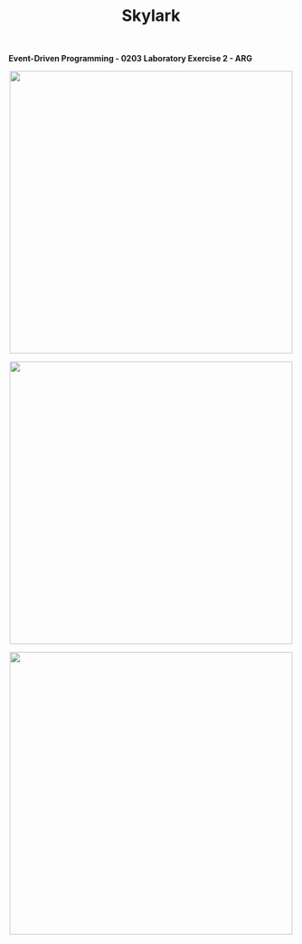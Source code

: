 <h1 align="center"> Skylark </h1> <br>

**Event-Driven Programming - 0203 Laboratory Exercise 2 - ARG**
<p align="center">
  <img src = "https://user-images.githubusercontent.com/90696565/205634237-1ee2548a-9f91-4de3-ae36-b6ff48a444d2.png" width=500>
</p>
<p align="center">
  <img src = "https://user-images.githubusercontent.com/90696565/205634271-690213e4-ac6d-4fe3-9521-88dd197661f8.png" width=500>
</p>
<p align="center">
  <img src = "https://user-images.githubusercontent.com/90696565/201516634-fc0975e4-92cb-4a89-b2a9-d2b310b2e1a0.png" width=500>
</p>
